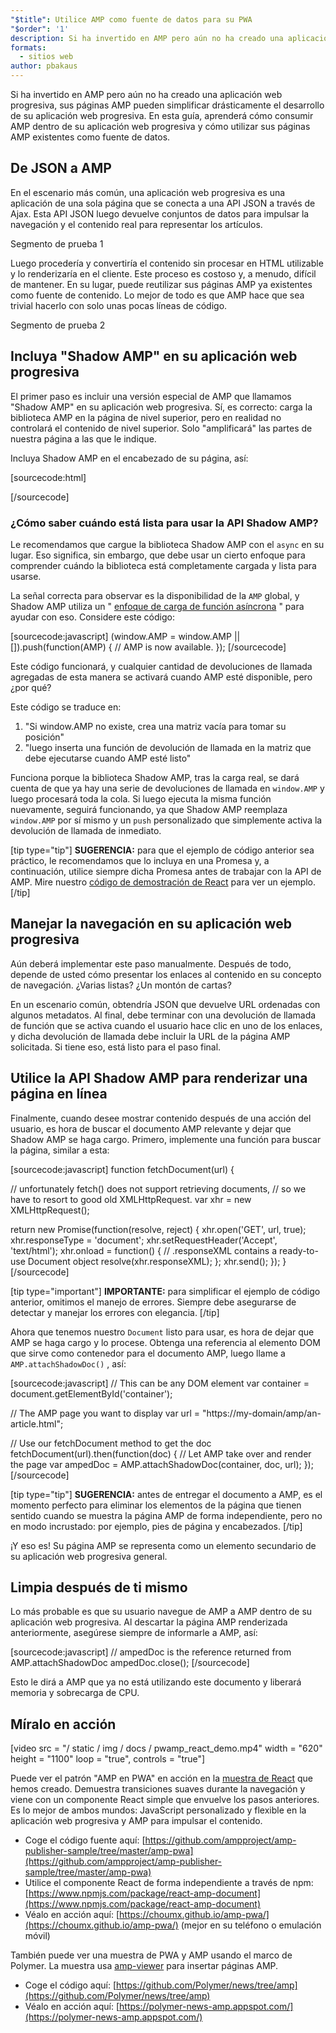 ```yaml
---
"$title": Utilice AMP como fuente de datos para su PWA
"$order": '1'
description: Si ha invertido en AMP pero aún no ha creado una aplicación web progresiva, sus páginas AMP pueden simplificar drásticamente el desarrollo de su aplicación web progresiva.
formats:
  - sitios web
author: pbakaus
---
```


Si ha invertido en AMP pero aún no ha creado una aplicación web progresiva, sus páginas AMP pueden simplificar drásticamente el desarrollo de su aplicación web progresiva. En esta guía, aprenderá cómo consumir AMP dentro de su aplicación web progresiva y cómo utilizar sus páginas AMP existentes como fuente de datos.

## De JSON a AMP

En el escenario más común, una aplicación web progresiva es una aplicación de una sola página que se conecta a una API JSON a través de Ajax. Esta API JSON luego devuelve conjuntos de datos para impulsar la navegación y el contenido real para representar los artículos.

Segmento de prueba 1

Luego procedería y convertiría el contenido sin procesar en HTML utilizable y lo renderizaría en el cliente. Este proceso es costoso y, a menudo, difícil de mantener. En su lugar, puede reutilizar sus páginas AMP ya existentes como fuente de contenido. Lo mejor de todo es que AMP hace que sea trivial hacerlo con solo unas pocas líneas de código.

Segmento de prueba 2

## Incluya "Shadow AMP" en su aplicación web progresiva

El primer paso es incluir una versión especial de AMP que llamamos "Shadow AMP" en su aplicación web progresiva. Sí, es correcto: carga la biblioteca AMP en la página de nivel superior, pero en realidad no controlará el contenido de nivel superior. Solo "amplificará" las partes de nuestra página a las que le indique.

Incluya Shadow AMP en el encabezado de su página, así:

[sourcecode:html]
<!-- Asynchronously load the AMP-with-Shadow-DOM runtime library. -->
<script async src="https://cdn.ampproject.org/shadow-v0.js"></script>
[/sourcecode]

### ¿Cómo saber cuándo está lista para usar la API Shadow AMP?

Le recomendamos que cargue la biblioteca Shadow AMP con el `async` en su lugar. Eso significa, sin embargo, que debe usar un cierto enfoque para comprender cuándo la biblioteca está completamente cargada y lista para usarse.

La señal correcta para observar es la disponibilidad de la `AMP` global, y Shadow AMP utiliza un " [enfoque de carga de función asíncrona](http://mrcoles.com/blog/google-analytics-asynchronous-tracking-how-it-work/) " para ayudar con eso. Considere este código:

[sourcecode:javascript]
(window.AMP = window.AMP || []).push(function(AMP) {
  // AMP is now available.
});
[/sourcecode]

Este código funcionará, y cualquier cantidad de devoluciones de llamada agregadas de esta manera se activará cuando AMP esté disponible, pero ¿por qué?

Este código se traduce en:

1. "Si window.AMP no existe, crea una matriz vacía para tomar su posición"
2. "luego inserta una función de devolución de llamada en la matriz que debe ejecutarse cuando AMP esté listo"

Funciona porque la biblioteca Shadow AMP, tras la carga real, se dará cuenta de que ya hay una serie de devoluciones de llamada en `window.AMP` y luego procesará toda la cola. Si luego ejecuta la misma función nuevamente, seguirá funcionando, ya que Shadow AMP reemplaza `window.AMP` por sí mismo y un `push` personalizado que simplemente activa la devolución de llamada de inmediato.

[tip type="tip"] **SUGERENCIA:** para que el ejemplo de código anterior sea práctico, le recomendamos que lo incluya en una Promesa y, a continuación, utilice siempre dicha Promesa antes de trabajar con la API de AMP. Mire nuestro [código de demostración de React](https://github.com/ampproject/amp-publisher-sample/blob/master/amp-pwa/src/components/amp-document/amp-document.js#L20) para ver un ejemplo. [/tip]

## Manejar la navegación en su aplicación web progresiva

Aún deberá implementar este paso manualmente. Después de todo, depende de usted cómo presentar los enlaces al contenido en su concepto de navegación. ¿Varias listas? ¿Un montón de cartas?

En un escenario común, obtendría JSON que devuelve URL ordenadas con algunos metadatos. Al final, debe terminar con una devolución de llamada de función que se activa cuando el usuario hace clic en uno de los enlaces, y dicha devolución de llamada debe incluir la URL de la página AMP solicitada. Si tiene eso, está listo para el paso final.

## Utilice la API Shadow AMP para renderizar una página en línea

Finalmente, cuando desee mostrar contenido después de una acción del usuario, es hora de buscar el documento AMP relevante y dejar que Shadow AMP se haga cargo. Primero, implemente una función para buscar la página, similar a esta:

[sourcecode:javascript]
function fetchDocument(url) {

  // unfortunately fetch() does not support retrieving documents,
  // so we have to resort to good old XMLHttpRequest.
  var xhr = new XMLHttpRequest();

  return new Promise(function(resolve, reject) {
    xhr.open('GET', url, true);
    xhr.responseType = 'document';
    xhr.setRequestHeader('Accept', 'text/html');
    xhr.onload = function() {
      // .responseXML contains a ready-to-use Document object
      resolve(xhr.responseXML);
    };
    xhr.send();
  });
}
[/sourcecode]

[tip type="important"] **IMPORTANTE:** para simplificar el ejemplo de código anterior, omitimos el manejo de errores. Siempre debe asegurarse de detectar y manejar los errores con elegancia. [/tip]

Ahora que tenemos nuestro `Document` listo para usar, es hora de dejar que AMP se haga cargo y lo procese. Obtenga una referencia al elemento DOM que sirve como contenedor para el documento AMP, luego llame a `AMP.attachShadowDoc()` , así:

[sourcecode:javascript]
// This can be any DOM element
var container = document.getElementById('container');

// The AMP page you want to display
var url = "https://my-domain/amp/an-article.html";

// Use our fetchDocument method to get the doc
fetchDocument(url).then(function(doc) {
  // Let AMP take over and render the page
  var ampedDoc = AMP.attachShadowDoc(container, doc, url);
});
[/sourcecode]

[tip type="tip"] **SUGERENCIA:** antes de entregar el documento a AMP, es el momento perfecto para eliminar los elementos de la página que tienen sentido cuando se muestra la página AMP de forma independiente, pero no en modo incrustado: por ejemplo, pies de página y encabezados. [/tip]

¡Y eso es! Su página AMP se representa como un elemento secundario de su aplicación web progresiva general.

## Limpia después de ti mismo

Lo más probable es que su usuario navegue de AMP a AMP dentro de su aplicación web progresiva. Al descartar la página AMP renderizada anteriormente, asegúrese siempre de informarle a AMP, así:

[sourcecode:javascript]
// ampedDoc is the reference returned from AMP.attachShadowDoc
ampedDoc.close();
[/sourcecode]

Esto le dirá a AMP que ya no está utilizando este documento y liberará memoria y sobrecarga de CPU.

## Míralo en acción

[video src = "/ static / img / docs / pwamp_react_demo.mp4" width = "620" height = "1100" loop = "true", controls = "true"]

Puede ver el patrón "AMP en PWA" en acción en la [muestra de React](https://github.com/ampproject/amp-publisher-sample/tree/master/amp-pwa) que hemos creado. Demuestra transiciones suaves durante la navegación y viene con un componente React simple que envuelve los pasos anteriores. Es lo mejor de ambos mundos: JavaScript personalizado y flexible en la aplicación web progresiva y AMP para impulsar el contenido.

- Coge el código fuente aquí: [https://github.com/ampproject/amp-publisher-sample/tree/master/amp-pwa](https://github.com/ampproject/amp-publisher-sample/tree/master/amp-pwa)
- Utilice el componente React de forma independiente a través de npm: [https://www.npmjs.com/package/react-amp-document](https://www.npmjs.com/package/react-amp-document)
- Véalo en acción aquí: [https://choumx.github.io/amp-pwa/](https://choumx.github.io/amp-pwa/) (mejor en su teléfono o emulación móvil)

También puede ver una muestra de PWA y AMP usando el marco de Polymer. La muestra usa [amp-viewer](https://github.com/PolymerLabs/amp-viewer/) para insertar páginas AMP.

- Coge el código aquí: [https://github.com/Polymer/news/tree/amp](https://github.com/Polymer/news/tree/amp)
- Véalo en acción aquí: [https://polymer-news-amp.appspot.com/](https://polymer-news-amp.appspot.com/)
